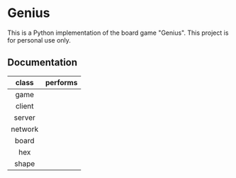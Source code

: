 # Genius

This is a Python implementation of the board game "Genius". This project is for personal use only.

## Documentation

| class       | performs                                                |
|:-----------:|:-------------------------------------------------------:|
| game        |                                                         | 
| client      |                                                         |
| server      |                                                         |
| network     |                                                         |
| board       |                                                         |
| hex         |                                                         |
| shape       |                                                         |


